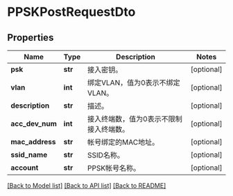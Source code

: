 # PPSKPostRequestDto

## Properties
Name | Type | Description | Notes
------------ | ------------- | ------------- | -------------
**psk** | **str** | 接入密钥。 | [optional] 
**vlan** | **int** | 绑定VLAN，值为0表示不绑定VLAN。 | [optional] 
**description** | **str** | 描述。 | [optional] 
**acc_dev_num** | **int** | 接入终端数，值为0表示不限制接入终端数。 | [optional] 
**mac_address** | **str** | 帐号绑定的MAC地址。 | [optional] 
**ssid_name** | **str** | SSID名称。 | [optional] 
**account** | **str** | PPSK帐号名称。 | [optional] 

[[Back to Model list]](../README.md#documentation-for-models) [[Back to API list]](../README.md#documentation-for-api-endpoints) [[Back to README]](../README.md)


